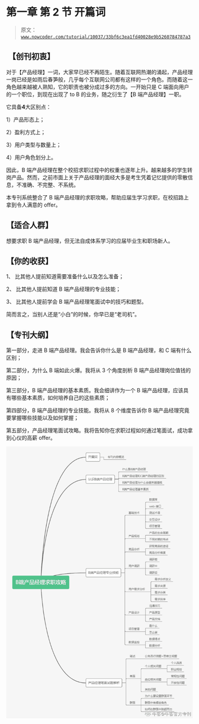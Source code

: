 # 第一章 第 2 节 开篇词

> 原文：[`www.nowcoder.com/tutorial/10037/33bf6c3ea1fd40028e9b5260784787a3`](https://www.nowcoder.com/tutorial/10037/33bf6c3ea1fd40028e9b5260784787a3)

##  【创刊初衷】

对于【产品经理】一词，大家早已经不再陌生。随着互联网热潮的涌起，产品经理一岗已经是如雨后春笋般，几乎每个互联网公司都有这样的一个角色。而随着这一角色越来越被人熟知，它的职责也被分成过多的方向。一开始只是 C 端面向用户的一个职位，到现在出现了 to B 的业务，随之衍生了【B 端产品经理】一职。

它具备**4**大区别点：

1）产品形态上；

2）盈利方式上；

3）用户类型与数量上；

4）用户角色划分上。

因此，B 端产品经理在整个校招求职过程中的权重也逐年上升。越来越多的学生转岗产品。然而，之前市面上关于产品经理的面经大多是考生凭着记忆提供的零散信息，不准确、不完整、不系统。

本专刊系统整合了 B 端产品经理的求职攻略，帮助应届生学习求职，在校招路上拿到令人满意的 offer。

## 【适合人群】

想要求职 B 端产品经理，但无法自成体系学习的应届毕业生和职场新人。

## 【你的收获】

1、 比其他人提前知道需要准备什么以及怎么准备；

2、 比其他人提前知道 B 端产品经理的专业技能；

3、 比其他人提前学会 B 端产品经理笔面试中的技巧和题型。

简而言之，当别人还是“小白”的时候，你早已是“老司机”。

## 【专刊大纲】

第一部分，走进 B 端产品经理。我会告诉你什么是 B 端产品经理，和 C 端有什么区别；

第二部分，为什么 B 端如此火爆。我将从 3 个角度剖析 B 端产品经理岗位值钱的原因；

第三部分，B 端产品经理的基本素质。我会细讲作为一个 B 端产品经理，应该具有哪些基本素质，如何培养自己的这些素质；

第四部分，B 端产品经理的专业技能。我将从 8 个维度告诉你 B 端产品经理究竟要掌握哪些技能以及如何掌握；

第五部分，产品经理笔面试攻略。我将告知你在求职过程如何通过笔面试，成功拿到心仪的高薪 offer。

![](img/89fc7a7a2a8f63be9f7d40aa2046fc20.png)